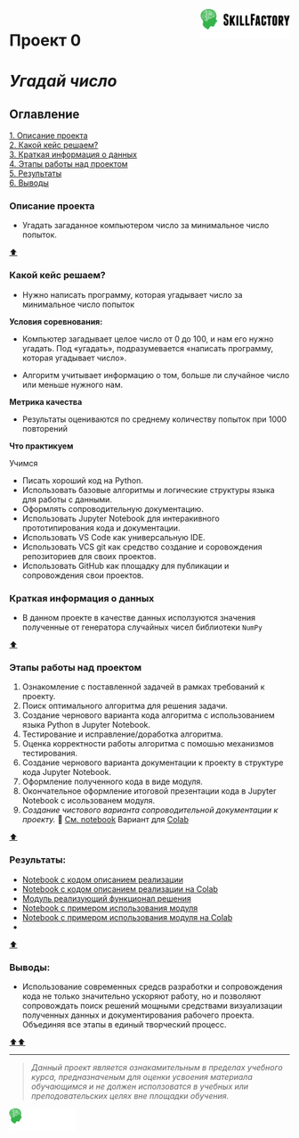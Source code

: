 
<a href="https://skillfactory.ru/">
    <img src="https://raw.githubusercontent.com/dhegl/sf_ds/64c052f95af5d042844ed56f765c2cbb566d1680/main/static/medium.svg" alt="Онлайн-школа SkillFactory" width="160px" align="right" />
</a>



# Проект 0
# *Угадай число*

## Оглавление

[1. Описание проекта](#описание-проекта)  
[2. Какой кейс решаем?](#какой-кейс-решаем)  
[3. Краткая информация о данных](#краткая-информация-о-данных)  
[4. Этапы работы над проектом](#этапы-работы-над-проектом)  
[5. Результаты](#результаты)  
[6. Выводы](#выводы)  


### Описание проекта
-    Угадать загаданное компьютером число за минимальное число попыток.


[:arrow_up:](#оглавление "К оглавлению")  

### Какой кейс решаем?

-    Нужно написать программу, которая угадывает число за минимальное число попыток

**Условия соревнования:**

-    Компьютер загадывает целое число от 0 до 100, и нам его нужно угадать. Под «угадать», подразумевается «написать программу, которая угадывает число».

-    Алгоритм учитывает информацию о том, больше ли случайное число или меньше нужного нам.

**Метрика качества**
-   Результаты оцениваются по среднему количеству попыток при 1000 повторений

**Что практикуем**

Учимся
-   Писать хороший код на Python.
-   Использовать базовые алгоритмы и логические структуры языка для работы с данными.
-   Оформлять сопроводительную документацию.
-   Использовать Jupyter Notebook для интеракивного прототипирования кода и документации.
-   Использовать VS Code как универсальную IDE.
-   Использовать VCS git как средство создание и соровождения репозиториев для своих проектов.
-   Использовать GitHub как площадку для публикации и сопровождения свои проектов.


### Краткая информация о данных
-   В данном проекте в качестве данных исползуются значения полученные от генератора случайных чисел библиотеки `NumPy`

[:arrow_up:](#оглавление "К оглавлению")

### Этапы работы над проектом

1.  Ознакомление с поставленной задачей в рамках требований к проекту.
2.  Поиск оптимального алгоритма для решения задачи.
3.  Создание чернового варианта кода алгоритма с использованием языка Python в Jupyter Notebook.
4.  Тестирование и исправление/доработка алгоритма.
5.  Оценка корректности работы алгоритма с помошью механизмов тестирования.
6.  Создание чернового варианта документации к проекту в структуре кода Jupyter Notebook.
7.  Оформление полученного кода в виде модуля.
8.  Окончательное оформление итоговой презентации кода в Jupyter Notebook с исользованем модуля.
9.  *Создание чистового варианта сопроводительной документации к проекту.* :orange_book: [См. notebook](explore/task-game.ipynb) Вариант для [Colab](https://colab.research.google.com/drive/1iiXziWyFiS8Mbgltwq7oseCgf3V3eb02)

[:arrow_up:](#оглавление "К оглавлению")


### Результаты:

+   [Notebook с кодом описанием реализации](explore/task-game.ipynb)
+   [Notebook с кодом описанием реализации на Colab](https://colab.research.google.com/drive/1iiXziWyFiS8Mbgltwq7oseCgf3V3eb02)
+   [Модуль реализующий функционал решения](game.py)
+   [Notebook с примером использования модуля](game.ipynb)
+   [Notebook с примером использования модуля на Colab](https://colab.research.google.com/drive/1zgLJseSGH00RL8DcASNMxxDxUyhEKv60)
+   []()

[:arrow_up:](#оглавление "К оглавлению")


### Выводы:

-   Использование современных средсв разработки и сопровождения кода не только значительно ускоряют работу, но и позволяют сопровождать поиск решений мощными средствами визуализации полученных данных и документирования рабочего проекта. Объединяя все этапы в единый творческий процесс.

[:arrow_up::arrow_up:](#проект-0 "В начало")

---

> *Данный проект является ознакамительным в пределах учебного курса, предназначеным для оценки усвоения материала обучающимся и не должен исползоватся в учебных или преподовательских целях вне площадки обучения.*


<a href="https://skillfactory.ru/courses/data-science">
    <img src="https://raw.githubusercontent.com/dhegl/sf_ds/64c052f95af5d042844ed56f765c2cbb566d1680/main/static/small.svg" alt="Онлайн-школа SkillFactory Курсы по Data Science" width="120px" align="left" >
</a>
